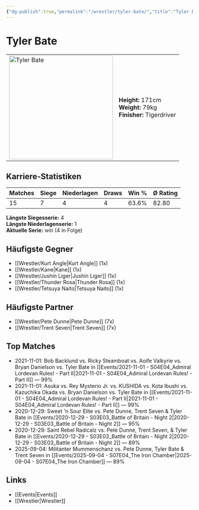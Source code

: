 ```yaml
---
{"dg-publish":true,"permalink":"/wrestler/tyler-bate/","title":"Tyler Bate","tags":["wrestler"],"noteIcon":""}
---
```



# Tyler Bate

<table>
        <tr>
        <td><img src="https://github.com/CptSpaulding1980/choke-slam-wrestling/releases/download/images/Tyler_Bate.png" width="280" alt="Tyler Bate"></td>
        <td>
        <b>Height:</b> 171cm<br>
        <b>Weight:</b> 79kg<br>
        <b>Finisher:</b> Tigerdriver<br>
        </td>
        </tr>
        </table>
        
## Karriere-Statistiken

| Matches | Siege | Niederlagen | Draws | Win % | Ø Rating |
|---------|-------|-------------|-------|-------|-----------|
| 15 | 7 | 4 | 4 | 63.6% | 82.80 |

**Längste Siegesserie:** 4<br>**Längste Niederlagenserie:** 1<br>**Aktuelle Serie:** win (4 in Folge)


## Häufigste Gegner
- [[Wrestler/Kurt Angle\|Kurt Angle]] (1x)
- [[Wrestler/Kane\|Kane]] (1x)
- [[Wrestler/Jushin Liger\|Jushin Liger]] (1x)
- [[Wrestler/Thunder Rosa\|Thunder Rosa]] (1x)
- [[Wrestler/Tetsuya Naito\|Tetsuya Naito]] (1x)

## Häufigste Partner
- [[Wrestler/Pete Dunne\|Pete Dunne]] (7x)
- [[Wrestler/Trent Seven\|Trent Seven]] (7x)

## Top Matches
- 2021-11-01: Bob Backlund vs. Ricky Steamboat vs. Aoife Valkyrie vs. Bryan Danielson vs. Tyler Bate in [[Events/2021-11-01 - S04E04_Admiral Lordevan Rules! - Part II\|2021-11-01 - S04E04_Admiral Lordevan Rules! - Part II]] — 99%
- 2021-11-01: Asuka vs. Rey Mysterio Jr. vs. KUSHIDA  vs. Kota Ibushi vs. Kazuchika Okada vs. Bryan Danielson vs. Tyler Bate in [[Events/2021-11-01 - S04E04_Admiral Lordevan Rules! - Part II\|2021-11-01 - S04E04_Admiral Lordevan Rules! - Part II]] — 99%
- 2020-12-29: Sweet 'n Sour Elite vs. Pete Dunne, Trent Seven & Tyler Bate in [[Events/2020-12-29 - S03E03_Battle of Britain - Night 2\|2020-12-29 - S03E03_Battle of Britain - Night 2]] — 95%
- 2020-12-29: Saint Rebel Radicalz vs. Pete Dunne, Trent Seven, & Tyler Bate in [[Events/2020-12-29 - S03E03_Battle of Britain - Night 2\|2020-12-29 - S03E03_Battle of Britain - Night 2]] — 89%
- 2025-09-04: Militanter Mummenschanz vs. Pete Dunne, Tyler Bate & Trent Seven in [[Events/2025-09-04 - S07E04_The Iron Chamber\|2025-09-04 - S07E04_The Iron Chamber]] — 89%

## Links
- [[Events\|Events]]
- [[Wrestler\|Wrestler]]
